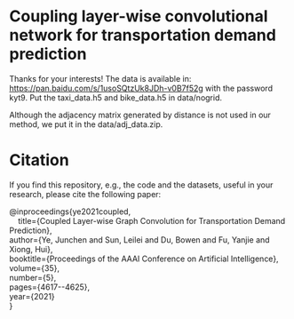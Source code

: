 # Coupling layer-wise convolutional network for transportation demand prediction
Thanks for your interests! The data is available in: https://pan.baidu.com/s/1usoSQtzUk8JDh-v0B7f52g  with the password kyt9. Put the taxi_data.h5 and bike_data.h5 in data/nogrid.

Although the adjacency matrix generated by distance is not used in our method, we put it in the data/adj_data.zip.


# Citation
If you find this repository, e.g., the code and the datasets, useful in your research, please cite the following paper:

@inproceedings{ye2021coupled,  
  &nbsp;&nbsp;&nbsp;&nbsp;title={Coupled Layer-wise Graph Convolution for Transportation Demand Prediction},  
  author={Ye, Junchen and Sun, Leilei and Du, Bowen and Fu, Yanjie and Xiong, Hui},  
  booktitle={Proceedings of the AAAI Conference on Artificial Intelligence},  
  volume={35},  
  number={5},  
  pages={4617--4625},  
  year={2021}  
}

